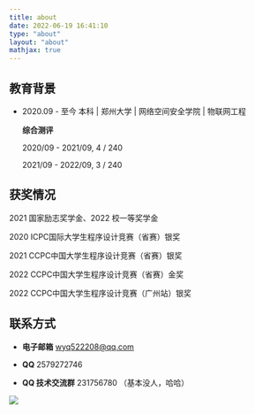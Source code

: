 ```yaml
---
title: about
date: 2022-06-19 16:41:10
type: "about"
layout: "about"
mathjax: true
---
```


## 教育背景

* 2020.09 - 至今 本科 | 郑州大学 | 网络空间安全学院 | 物联网工程

  **综合测评** 

  2020/09 - 2021/09, 4 / 240

  2021/09 - 2022/09, 3 / 240


## 获奖情况
2021 国家励志奖学金、2022 校一等奖学金

2020 ICPC国际大学生程序设计竞赛（省赛）银奖

2021 CCPC中国大学生程序设计竞赛（省赛）银奖

2022 CCPC中国大学生程序设计竞赛（省赛）金奖

2022 CCPC中国大学生程序设计竞赛（广州站）银奖

## 联系方式
* <b>电子邮箱</b>
wyq522208@qq.com

* <b>QQ</b>
2579272746

* <b>QQ 技术交流群</b>
231756780 （基本没人，哈哈）

![](/medias/gzh.jpg)